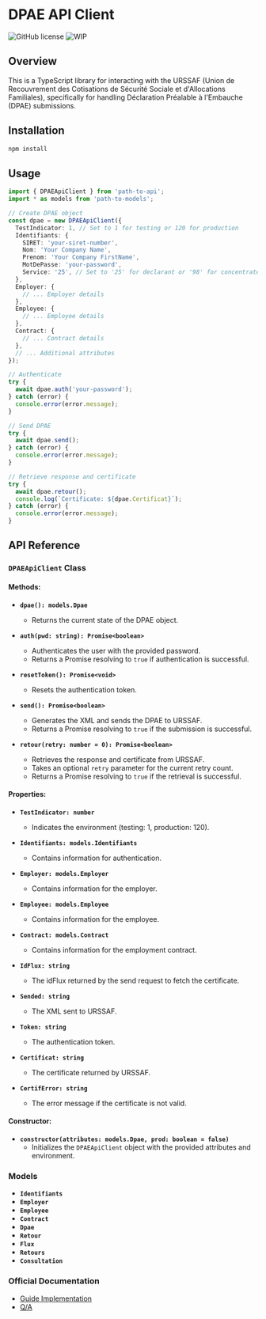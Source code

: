 # DPAE API Client

![GitHub license](https://img.shields.io/badge/license-MIT-blue.svg)
![WIP](https://img.shields.io/badge/status-WIP-yellow.svg)

## Overview

This is a TypeScript library for interacting with the URSSAF (Union de Recouvrement des Cotisations de Sécurité Sociale et d'Allocations Familiales), specifically for handling Déclaration Préalable à l'Embauche (DPAE) submissions.

## Installation

```bash
npm install
```

## Usage

```typescript
import { DPAEApiClient } from 'path-to-api';
import * as models from 'path-to-models';

// Create DPAE object
const dpae = new DPAEApiClient({
  TestIndicator: 1, // Set to 1 for testing or 120 for production
  Identifiants: {
    SIRET: 'your-siret-number',
    Nom: 'Your Company Name',
    Prenom: 'Your Company FirstName',
    MotDePasse: 'your-password',
    Service: '25', // Set to '25' for declarant or '98' for concentrateur
  },
  Employer: {
    // ... Employer details
  },
  Employee: {
    // ... Employee details
  },
  Contract: {
    // ... Contract details
  },
  // ... Additional attributes
});

// Authenticate
try {
  await dpae.auth('your-password');
} catch (error) {
  console.error(error.message);
}

// Send DPAE
try {
  await dpae.send();
} catch (error) {
  console.error(error.message);
}

// Retrieve response and certificate
try {
  await dpae.retour();
  console.log(`Certificate: ${dpae.Certificat}`);
} catch (error) {
  console.error(error.message);
}
```

## API Reference

### `DPAEApiClient` Class

#### Methods:

- **`dpae(): models.Dpae`**
    - Returns the current state of the DPAE object.

- **`auth(pwd: string): Promise<boolean>`**
    - Authenticates the user with the provided password.
    - Returns a Promise resolving to `true` if authentication is successful.

- **`resetToken(): Promise<void>`**
    - Resets the authentication token.

- **`send(): Promise<boolean>`**
    - Generates the XML and sends the DPAE to URSSAF.
    - Returns a Promise resolving to `true` if the submission is successful.

- **`retour(retry: number = 0): Promise<boolean>`**
    - Retrieves the response and certificate from URSSAF.
    - Takes an optional `retry` parameter for the current retry count.
    - Returns a Promise resolving to `true` if the retrieval is successful.

#### Properties:

- **`TestIndicator: number`**
    - Indicates the environment (testing: 1, production: 120).

- **`Identifiants: models.Identifiants`**
    - Contains information for authentication.

- **`Employer: models.Employer`**
    - Contains information for the employer.

- **`Employee: models.Employee`**
    - Contains information for the employee.

- **`Contract: models.Contract`**
    - Contains information for the employment contract.

- **`IdFlux: string`**
    - The idFlux returned by the send request to fetch the certificate.

- **`Sended: string`**
    - The XML sent to URSSAF.

- **`Token: string`**
    - The authentication token.

- **`Certificat: string`**
    - The certificate returned by URSSAF.

- **`CertifError: string`**
    - The error message if the certificate is not valid.

#### Constructor:

- **`constructor(attributes: models.Dpae, prod: boolean = false)`**
    - Initializes the `DPAEApiClient` object with the provided attributes and environment.

### Models

- **`Identifiants`**
- **`Employer`**
- **`Employee`**
- **`Contract`**
- **`Dpae`**
- **`Retour`**
- **`Flux`**
- **`Retours`**
- **`Consultation`**

### Official Documentation

- [Guide Implementation](https://www.dpae-edi.urssaf.fr/5492-API-DPAE-Guide-Implementation.pdf)
- [Q/A](https://www.dpae-edi.urssaf.fr/5493-API-DPAE-FAQ-v1.1.pdf)

